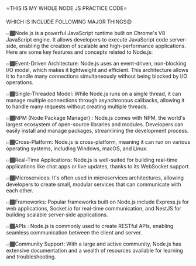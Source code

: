 ⭐THIS IS MY WHOLE NODE JS PRACTICE CODE⭐

WHICH IS INCLUDE FOLLOWING MAJOR THINGS😊

👉🏾Node.js is a powerful JavaScript runtime built on Chrome's V8 JavaScript engine. It allows developers to execute JavaScript code server-side, enabling the creation of scalable and high-performance applications. Here are some key features and concepts related to Node.js:

👉🏾Event-Driven Architecture: 
Node.js uses an event-driven, non-blocking I/O model, which makes it lightweight and efficient. This architecture allows it to handle many connections simultaneously without being blocked by I/O operations.

👉🏾Single-Threaded Model: 
While Node.js runs on a single thread, it can manage multiple connections through asynchronous callbacks, allowing it to handle many requests without creating multiple threads.

👉🏾NPM (Node Package Manager)
: Node.js comes with NPM, the world's largest ecosystem of open-source libraries and modules. Developers can easily install and manage packages, streamlining the development process.

👉🏾Cross-Platform: 
Node.js is cross-platform, meaning it can run on various operating systems, including Windows, macOS, and Linux.

👉🏾Real-Time Applications: 
Node.js is well-suited for building real-time applications like chat apps or live updates, thanks to its WebSocket support.

👉🏾Microservices:
It's often used in microservices architectures, allowing developers to create small, modular services that can communicate with each other.

👉🏾Frameworks:
Popular frameworks built on Node.js include Express.js for web applications, Socket.io for real-time communication, and NestJS for building scalable server-side applications.

👉🏾APIs
: Node.js is commonly used to create RESTful APIs, enabling seamless communication between the client and server.

👉🏾Community Support:
With a large and active community, Node.js has extensive documentation and a wealth of resources available for learning and troubleshooting.
